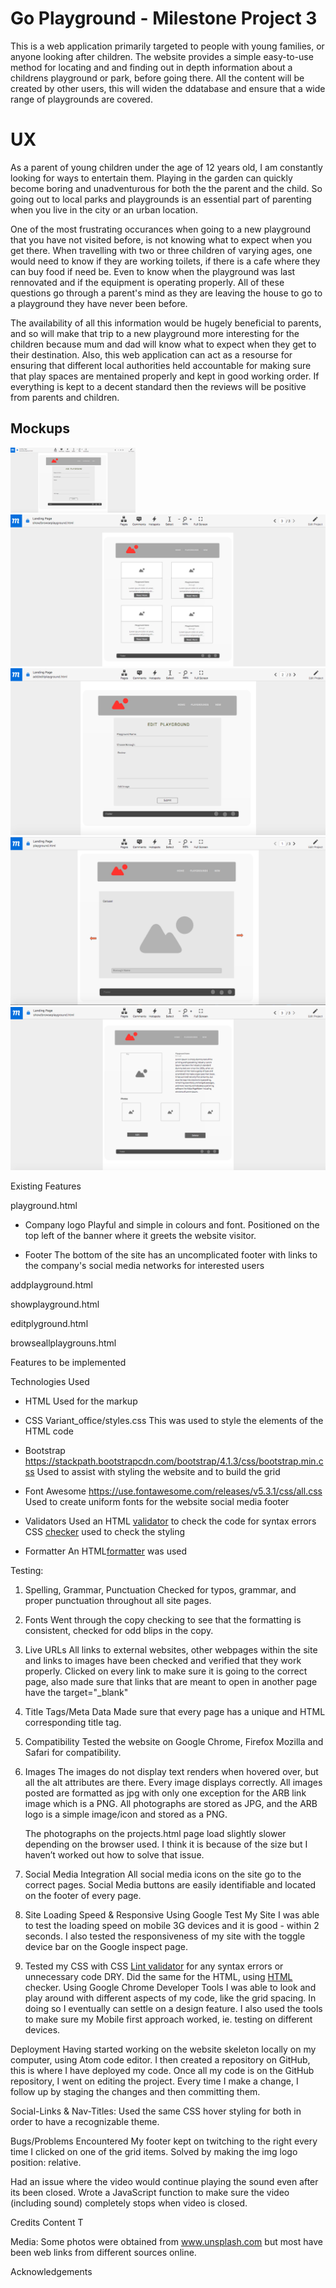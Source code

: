 # Go Playground - Milestone Project 3

This is a web application primarily targeted to people with young families, or anyone looking after children. 
The website provides a simple easy-to-use method for locating and and finding out in depth information
about a childrens playground or park, before going there. All the content will be created by other users, 
this will widen the ddatabase and ensure that a wide range of playgrounds are covered. 

# UX
As a parent of young children under the age of 12 years old, I am constantly looking for ways 
to entertain them. Playing in the garden can quickly become boring and unadventurous for both the 
the parent and the child. So going out to local parks and playgrounds is an essential part of 
parenting when you live in the city or an urban location. 

One of the most frustrating occurances when going to a new playground that you have not visited 
before, is not knowing what to expect when you get there. When travelling with two or three children 
of varying ages, one would need to know if they are working toilets, if there is a cafe where they 
can buy food if need be. Even to know when the playground was last rennovated and if the equipment is 
operating properly. All of these questions go through a parent's mind as they are leaving the house 
to go to a playground they have never been before. 

The availability of all this information would be hugely beneficial to parents, and so will make that 
trip to a new playground more interesting for the children because mum and dad will know what to expect 
when they get to their destination. Also, this web application can act as a resourse for ensuring that 
different local authorities held accountable for making sure that play spaces are mentained properly 
and kept in good working order. If everything is kept to a decent standard then the reviews will 
be positive from parents and children.  

## Mockups
<img src="/static/images/wireframes/AddPlayground.png" width="200px">
<img src="/static/images/wireframes/BrowsePlayground.png">
<img src="/static/images/wireframes/EditPlayground.png">
<img src="/static/images/wireframes/Home.png">
<img src="/static/images/wireframes/ShowPlayground.png">


Existing Features

playground.html


* Company logo
  Playful and simple in colours and font. Positioned on the top left of the banner where it greets the 
  website visitor.


* Footer
  The bottom of the site has an uncomplicated footer with links to the company's social media networks for interested users


addplayground.html


showplayground.html
  

editplyground.html


browseallplaygrouns.html


Features to be implemented


Technologies Used
* HTML
  Used for the markup

* CSS
  Variant_office/styles.css
  This was used to style the elements of the HTML code

* Bootstrap
  https://stackpath.bootstrapcdn.com/bootstrap/4.1.3/css/bootstrap.min.css
  Used to assist with styling the website and to build the grid

* Font Awesome
  https://use.fontawesome.com/releases/v5.3.1/css/all.css
  Used to create uniform fonts for the website social media footer

* Validators
  Used an HTML [validator](https://validator.w3.org/) to check the code for syntax errors
  CSS [checker](http://csslint.net/) used to check the styling

* Formatter
  An HTML[formatter](https://htmlformatter.com/) was used


Testing:

1. Spelling, Grammar, Punctuation
   Checked for typos, grammar, and proper punctuation throughout all site pages. 

2. Fonts
   Went through the copy checking to see that the formatting is consistent, checked for odd blips in the copy.

3. Live URLs
   All links to external websites, other webpages within the site and links to images have been checked and verified that 
   they work properly. Clicked on every link to make sure it is going to the correct page, also made sure that links that are 
   meant to open in another page have the target="_blank"


4. Title Tags/Meta Data
   Made sure that every page has a unique and HTML corresponding title tag. 

5. Compatibility
   Tested the website on Google Chrome, Firefox Mozilla and Safari for compatibility.

6. Images
   The images do not display text renders when hovered over, but all the alt attributes are there. Every image displays 
   correctly. All images posted are formatted as jpg with only one exception for the ARB link image which is a PNG. 
   All photographs are stored as JPG, and the ARB logo is a simple image/icon and stored as a PNG.

   The photographs on the projects.html page load slightly slower depending on the browser used. I think it is because of the 
   size but I haven’t worked out how to solve that issue.

7. Social Media Integration
   All social media icons on the site go to the correct pages. Social Media buttons are easily identifiable and located on 
   the footer of every page.

8. Site Loading Speed & Responsive
   Using Google Test My Site I was able to test the loading speed on mobile 3G devices and it is good - within 2 seconds. 
   I also tested the responsiveness of my site with the toggle device bar on the Google inspect page.


9. Tested my CSS with CSS [Lint validator](http://csslint.net/) for any syntax errors or unnecessary code DRY. 
   Did the same for the HTML, using [HTML](https://htmlformatter.com/) checker. Using Google Chrome Developer Tools I was 
   able to look and play around with different aspects of my code, like the grid spacing. In doing so I eventually can 
   settle on a design feature. I also used the tools to make sure my Mobile first approach worked, ie. testing on different 
   devices.


Deployment
Having started working on the website skeleton locally on my computer, using Atom code editor. I then created a repository on 
GitHub, this is where I have deployed my code. Once all my code is on the GitHub repository, I went on editing the project. 
Every time I make a change, I follow up by staging the changes and then committing them.

Social-Links & Nav-Titles:
Used the same CSS hover styling for both in order to have a recognizable theme.

Bugs/Problems Encountered
My footer kept on twitching to the right every time I clicked on one of the grid items. Solved by making the img logo position: 
relative.

Had an issue where the video would continue playing the sound even after its been closed. Wrote a JavaScript function to make 
sure the video (including sound) completely stops when video is closed.  

Credits
Content
T

Media:
Some photos were obtained from www.unsplash.com but most have been web links from different sources
online.

Acknowledgements





